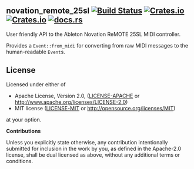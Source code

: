 novation_remote_25sl [![Build Status](https://travis-ci.org/mitchmindtree/novation_remote_25sl.svg?branch=master)](https://travis-ci.org/mitchmindtree/novation_remote_25sl) [![Crates.io](https://img.shields.io/crates/v/novation_remote_25sl.svg)](https://crates.io/crates/novation_remote_25sl) [![Crates.io](https://img.shields.io/crates/l/novation_remote_25sl.svg)](https://github.com/mitchmindtree/novation_remote_25sl/blob/master/LICENSE-MIT) [![docs.rs](https://docs.rs/novation_remote_25sl/badge.svg)](https://docs.rs/novation_remote_25sl/)
--------------------

User friendly API to the Ableton Novation ReMOTE 25SL MIDI controller.

Provides a `Event::from_midi` for converting from raw MIDI messages to the
human-readable `Event`s.


License
-------

Licensed under either of

 * Apache License, Version 2.0, ([LICENSE-APACHE](LICENSE-APACHE) or http://www.apache.org/licenses/LICENSE-2.0)
 * MIT license ([LICENSE-MIT](LICENSE-MIT) or http://opensource.org/licenses/MIT)

at your option.


**Contributions**

Unless you explicitly state otherwise, any contribution intentionally submitted
for inclusion in the work by you, as defined in the Apache-2.0 license, shall be
dual licensed as above, without any additional terms or conditions.
